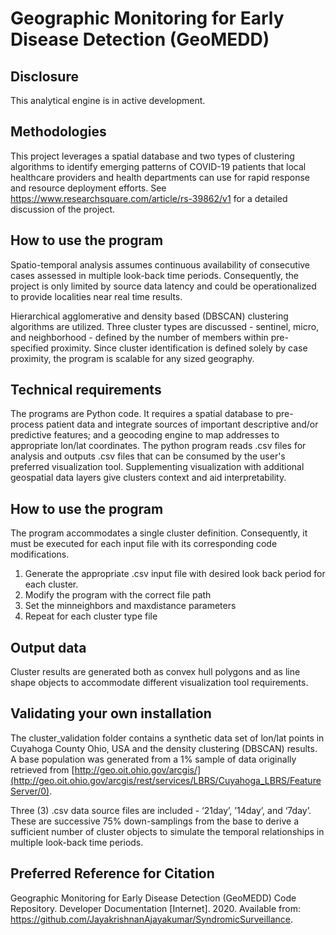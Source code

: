 # Geographic Monitoring for Early Disease Detection (GeoMEDD)

## Disclosure
This analytical engine is in active development.

## Methodologies
This project leverages a spatial database and two types of clustering algorithms to identify emerging  patterns of COVID-19 patients that local healthcare providers and health departments can use for rapid response and resource deployment efforts.  See https://www.researchsquare.com/article/rs-39862/v1 for a detailed discussion of the project.

## How to use the program
Spatio-temporal analysis assumes continuous availability of consecutive cases assessed in multiple look-back time periods. Consequently, the project is only limited by source data latency and could be operationalized to provide localities near real time results.

Hierarchical agglomerative and density based (DBSCAN) clustering algorithms are utilized.  Three cluster types are discussed - sentinel, micro, and neighborhood - defined by the number of members within pre-specified proximity.  Since cluster identification is defined solely by case proximity, the program is scalable for any sized geography.

## Technical requirements
The programs are Python code.  It requires a spatial database to pre-process patient data and integrate sources of important descriptive and/or predictive features; and a geocoding engine to map addresses to appropriate lon/lat coordinates.  The python program reads .csv files for analysis and outputs .csv files that can be consumed by the user's preferred visualization tool.  Supplementing visualization with additional geospatial data layers give clusters context and aid interpretability.

## How to use the program
The program accommodates a single cluster definition.  Consequently, it must be executed for each input file with its corresponding code modifications.

1. Generate the appropriate .csv input file with desired look back period for each cluster.
2. Modify the program with the correct file path
3. Set the minneighbors and maxdistance parameters
4. Repeat for each cluster type file

## Output data
Cluster results are generated both as convex hull polygons and as line shape objects to accommodate different visualization tool requirements.

## Validating your own installation
The cluster_validation folder contains a synthetic data set of lon/lat points in Cuyahoga County Ohio, USA and the density clustering (DBSCAN) results. A base population was generated from a 1% sample of data originally retrieved from [http://geo.oit.ohio.gov/arcgis/](http://geo.oit.ohio.gov/arcgis/rest/services/LBRS/Cuyahoga_LBRS/FeatureServer/0).

Three (3) .csv data source files are included - ‘21day’, ’14day’, and ‘7day’.  These are successive 75% down-samplings from the base to derive a sufficient number of cluster objects to simulate the temporal relationships in multiple look-back time periods.

## Preferred Reference for Citation
Geographic Monitoring for Early Disease Detection (GeoMEDD) Code Repository. Developer Documentation [Internet]. 2020. Available from: https://github.com/JayakrishnanAjayakumar/SyndromicSurveillance.
